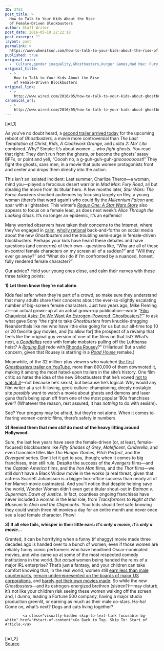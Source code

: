 ```yaml
---
ID: 3752
post_title: >
  How to Talk to Your Kids About the Rise
  of Female-Driven Blockbusters
author: Staff Writer
post_date: 2016-05-18 22:22:18
post_excerpt: ""
layout: post
permalink: >
  https://www.whenitson.com/how-to-talk-to-your-kids-about-the-rise-of-female-driven-blockbusters/
published: true
original_cats:
  - 'Culture,gender inequality,Ghostbusters,Hunger Games,Mad Max: Fury Road,patriarchy,psa'
original_title:
  - >
    How to Talk to Your Kids About the Rise
    of Female-Driven Blockbusters
original_link:
  - >
    http://www.wired.com/2016/05/how-to-talk-to-your-kids-about-ghostbusters/
canonical_url:
  - >
    http://www.wired.com/2016/05/how-to-talk-to-your-kids-about-ghostbusters/
---
```

 [ad_1]
<br><div id=""><p>As you’ve no doubt heard, a <a href="https://www.wired.com/2016/05/new-ghostbusters-trailer-calling/" target="_blank">second trailer arrived today</a> for the upcoming reboot of <em>Ghostbusters, </em>a movie more controversial than <em>The Last Temptation of Christ</em>, <em>Kids</em>, <em>A Clockwork Orange</em>, and <em>Lolita 2: Mo’ Lita </em>combined. Why? Simple: It’s about women … <em>who fight ghosts</em>. You read that right: They don’t run from the ghosts, or become the ghosts’ sassy BFFs, or point and yell, “Ooooh no, a g-guh-guh-guh-<em>ghoooooooost</em>!” They fight the ghosts, sans men, in a movie that puts women protagonists front and center and drops them directly into the action.</p>
<p>This isn’t an isolated incident: Last summer, Charlize Theron—a woman, mind you—played a ferocious desert warrior in <em>Mad Max: Fury Road</em>, all but stealing the movie from its titular hero. A few months later, <em>Star Wars: </em><em>The Force Awakens </em>shocked audiences by focusing largely on Rey, a young woman (there’s that word again!) who could fly the <em>Millennium Falcon</em> and spar with a lightsaber. This winter’s <a href="http://www.wired.com/2016/04/rogue-one-star-wars-story-teaser/" target="_blank"><em>Rogue One: A Star Wars Story</em></a> also appears to focus on a female lead, as does next week’s <em>Alice Through the Looking Glass. </em>It’s no longer an epidemic, it’s an epifemic!</p>
<p>Many worried observers have taken their concerns to the Internet, where they’ve engaged in <a href="http://fusion.net/story/276398/ghostbusters-trailer-backlash-sexist-comments/" target="_blank">calm</a>, <a href="https://twitter.com/search?src=typd&amp;q=ghostbusters%20rape%20childhood" target="_blank">wholly rational</a> back-and-forths on social media about the new <em>Ghostbusters </em>and the troubling semi-surge in female-driven blockbusters. Perhaps your kids have heard these debates and have questions (and concerns) of their own—questions like, “Why are all of these in-control female characters on my screen all of a sudden?” and “Will they ever go away?” and “What do <em>I </em>do if I’m confronted by a nuanced, honest, fully rendered female character?”</p>
<p>Our advice? Hold your young ones close, and calm their nerves with these three talking points:</p>
<p><strong>1) Let them know they’re not alone.</strong></p>
<p>Kids feel safer when they’re part of a crowd, so make sure they understand that many adults share their concerns about the ever-so-slightly escalating number of big-screen female characters. Just two years ago, Mike Fleming Jr—an actual grown-up at an actual grown-up publication—wrote “<a href="http://deadline.com/2014/08/film-chauvinist-asks-do-we-want-an-estrogen-powered-ghostbusters-813645/">Film Chauvinist Asks: Do We Want An Estrogen-Powered ‘Ghostbusters?’</a>” to ask what gave Sony “the right to take <em>Ghostbusters</em> from knuckle-dragging Neanderthals like me who have little else going for us but our all-time top 10 or 20 favorite guy movies, and [to allow for] the prospect of a revamp that feels like the original guy version of one of the films on that list? What’s next, a<a href="http://www.deadline.com/tag/goodfellas" target="_blank"><em> Goodfellas</em></a> redo with female mobsters pulling off the Lufthansa heist? A <a href="http://www.deadline.com/tag/raging-bull"><em>Raging Bull</em></a> redo with<a href="http://www.deadline.com/tag/rhonda-rousey"> Rhonda Rousey</a>?” (Hilarious! But a valid concern, given that Rousey is starring in a <em><a href="https://www.google.com/search?q=rousey+road+house&amp;ie=utf-8&amp;oe=utf-8">Road House </a></em>remake.)</p>
<p>Meanwhile, of the 32 million-plus viewers who watched <a href="https://www.youtube.com/watch?v=w3ugHP-yZXw">the first <em>Ghostbusters </em>trailer on YouTube</a>, more than 800,000 of them downvoted it, making it among the most hated-upon trailers in the site’s history. One film critic so hates the idea of the new Ghostbusters that he’s vowed <a href="http://www.dailydot.com/lol/ghostbusters-reboot-movie-critic-refuses-to-review/">not to watch it</a>—not because he’s sexist, but because he’s logical: Why would any film writer at a sci-fi-loving, geek-culture-championing, deeply nostalgic site <em>possibly </em>want to watch a movie about ghosts and demons and laser guns that’s being spun off from one of the most popular ’80s franchises ever? (Whatever the reason, rest assured, it has <em>nothing </em>to do with sexism).</p>
<p>See? Your progeny may be afraid, but they’re not alone. When it comes to fearing women-centric films, there’s safety in numbers.</p>
<p><strong>2) Remind them that men <em>still</em> do most of the heavy lifting around Hollywood.<br/></strong></p>
<p>Sure, the last few years have seen the female-driven (or, at least, female-focused) blockbusters like <em>Fifty Shades of Grey</em>, <em>Maleficent</em>, <em>Cinderella</em>, and even franchise titles like <em>The Hunger Games</em>, <em>Pitch Perfect</em>, and the <em>Divergent </em>series. Don’t let it get to you, though; when it comes to big franchises, men still rule. Despite the success of the <em>Avengers </em>films—and the <em>Captain America </em>films, and the <em>Iron Man </em>films, and the <em>Thor </em>films—we still don’t have a Black Widow movie in the works (a real threat, given that actress Scarlett Johansson is a bigger box-office success than nearly all of her Marvel-movie castmates). And you’ll notice that despite helping save the world, Wonder Woman didn’t even get a titular shout-out in <em>Batman v. Superman: Dawn of Justice</em>. In fact, countless ongoing franchises have never included a woman in the lead role, from <em>Transformers </em>to <em>Night at the Museum </em>to <em>Alvin and the Chipmunks</em>. Your kids should feel safe knowing they could watch three hit movies a day for an entire month and never once see a lead female character. Phew!</p>
<p><strong>3) If all else fails, whisper in their little ears: <em>It’s only a movie, it’s only a movie…</em></strong></p>
<p>Granted, it can be horrifying when a funny (if shaggy) movie made three decades ago is handed over to a bunch of women, even if those women are reliably funny comic performers who have headlined Oscar-nominated movies, and who came up at some of the most respected comedy institutions in the world. But <em>actual</em> women being handed the reins of a major IRL enterprise? That’s just a fantasy, and your children can take comfort knowing that, in the real world, women still <a href="http://www.wsj.com/articles/women-in-elite-jobs-face-stubborn-pay-gap-1463502938">earn less than male counterparts</a>, <a href="http://www.nytimes.com/2015/03/11/upshot/women-on-boards-where-the-us-ranks.html?_r=0">remain underrepresented on the boards of major US corporations</a>, and <a href="http://time.com/4326519/aclu-government-sexism-female-directors-hollywood/">barely get their own movies made</a>. So while the new <em>Ghostbusters</em>—and its estrogen-energized brethren (sistren?)—may disturb, it’s not like your children risk seeing these women walking off the screen and, I dunno, leading a Fortune 500 company, having a major studio production greenlit, or earning as much as their male co-stars. Ha-ha! Come on, what’s next? Dogs and cats living together?</p>

			<a class="visually-hidden skip-to-text-link focusable bg-white" href="#start-of-content">Go Back to Top. Skip To: Start of Article.</a>

			
</div>
<br>[ad_2]
<br><a href="http://www.wired.com/2016/05/how-to-talk-to-your-kids-about-ghostbusters/">Source </a>